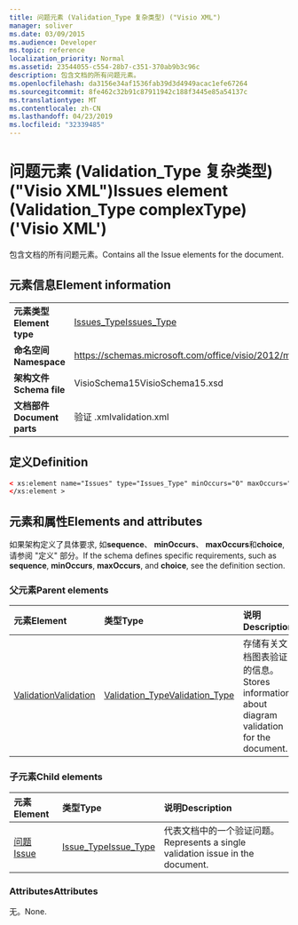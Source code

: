```yaml
---
title: 问题元素 (Validation_Type 复杂类型) ("Visio XML")
manager: soliver
ms.date: 03/09/2015
ms.audience: Developer
ms.topic: reference
localization_priority: Normal
ms.assetid: 23544055-c554-28b7-c351-370ab9b3c96c
description: 包含文档的所有问题元素。
ms.openlocfilehash: da3156e34af1536fab39d3d4949acac1efe67264
ms.sourcegitcommit: 8fe462c32b91c87911942c188f3445e85a54137c
ms.translationtype: MT
ms.contentlocale: zh-CN
ms.lasthandoff: 04/23/2019
ms.locfileid: "32339485"
---
```

# <a name="issues-element-validationtype-complextype-visio-xml"></a><span data-ttu-id="b6265-103">问题元素 (Validation_Type 复杂类型) ("Visio XML")</span><span class="sxs-lookup"><span data-stu-id="b6265-103">Issues element (Validation_Type complexType) ('Visio XML')</span></span>

<span data-ttu-id="b6265-104">包含文档的所有问题元素。</span><span class="sxs-lookup"><span data-stu-id="b6265-104">Contains all the Issue elements for the document.</span></span>
  
## <a name="element-information"></a><span data-ttu-id="b6265-105">元素信息</span><span class="sxs-lookup"><span data-stu-id="b6265-105">Element information</span></span>

|||
|:-----|:-----|
|<span data-ttu-id="b6265-106">**元素类型**</span><span class="sxs-lookup"><span data-stu-id="b6265-106">**Element type**</span></span> <br/> |[<span data-ttu-id="b6265-107">Issues_Type</span><span class="sxs-lookup"><span data-stu-id="b6265-107">Issues_Type</span></span>](issues_type-complextypevisio-xml.md) <br/> |
|<span data-ttu-id="b6265-108">**命名空间**</span><span class="sxs-lookup"><span data-stu-id="b6265-108">**Namespace**</span></span> <br/> |https://schemas.microsoft.com/office/visio/2012/main  <br/> |
|<span data-ttu-id="b6265-109">**架构文件**</span><span class="sxs-lookup"><span data-stu-id="b6265-109">**Schema file**</span></span> <br/> |<span data-ttu-id="b6265-110">VisioSchema15</span><span class="sxs-lookup"><span data-stu-id="b6265-110">VisioSchema15.xsd</span></span>  <br/> |
|<span data-ttu-id="b6265-111">**文档部件**</span><span class="sxs-lookup"><span data-stu-id="b6265-111">**Document parts**</span></span> <br/> |<span data-ttu-id="b6265-112">验证 .xml</span><span class="sxs-lookup"><span data-stu-id="b6265-112">validation.xml</span></span>  <br/> |
   
## <a name="definition"></a><span data-ttu-id="b6265-113">定义</span><span class="sxs-lookup"><span data-stu-id="b6265-113">Definition</span></span>

```XML
< xs:element name="Issues" type="Issues_Type" minOccurs="0" maxOccurs="1" >
</xs:element >
```

## <a name="elements-and-attributes"></a><span data-ttu-id="b6265-114">元素和属性</span><span class="sxs-lookup"><span data-stu-id="b6265-114">Elements and attributes</span></span>

<span data-ttu-id="b6265-115">如果架构定义了具体要求, 如**sequence**、 **minOccurs**、 **maxOccurs**和**choice**, 请参阅 "定义" 部分。</span><span class="sxs-lookup"><span data-stu-id="b6265-115">If the schema defines specific requirements, such as **sequence**, **minOccurs**, **maxOccurs**, and **choice**, see the definition section.</span></span> 
  
### <a name="parent-elements"></a><span data-ttu-id="b6265-116">父元素</span><span class="sxs-lookup"><span data-stu-id="b6265-116">Parent elements</span></span>

|<span data-ttu-id="b6265-117">**元素**</span><span class="sxs-lookup"><span data-stu-id="b6265-117">**Element**</span></span>|<span data-ttu-id="b6265-118">**类型**</span><span class="sxs-lookup"><span data-stu-id="b6265-118">**Type**</span></span>|<span data-ttu-id="b6265-119">**说明**</span><span class="sxs-lookup"><span data-stu-id="b6265-119">**Description**</span></span>|
|:-----|:-----|:-----|
|[<span data-ttu-id="b6265-120">Validation</span><span class="sxs-lookup"><span data-stu-id="b6265-120">Validation</span></span>](validation-elementvisio-xml.md) <br/> |[<span data-ttu-id="b6265-121">Validation_Type</span><span class="sxs-lookup"><span data-stu-id="b6265-121">Validation_Type</span></span>](validation_type-complextypevisio-xml.md) <br/> |<span data-ttu-id="b6265-122">存储有关文档图表验证的信息。</span><span class="sxs-lookup"><span data-stu-id="b6265-122">Stores information about diagram validation for the document.</span></span>  <br/> |
   
### <a name="child-elements"></a><span data-ttu-id="b6265-123">子元素</span><span class="sxs-lookup"><span data-stu-id="b6265-123">Child elements</span></span>

|<span data-ttu-id="b6265-124">**元素**</span><span class="sxs-lookup"><span data-stu-id="b6265-124">**Element**</span></span>|<span data-ttu-id="b6265-125">**类型**</span><span class="sxs-lookup"><span data-stu-id="b6265-125">**Type**</span></span>|<span data-ttu-id="b6265-126">**说明**</span><span class="sxs-lookup"><span data-stu-id="b6265-126">**Description**</span></span>|
|:-----|:-----|:-----|
|[<span data-ttu-id="b6265-127">问题</span><span class="sxs-lookup"><span data-stu-id="b6265-127">Issue</span></span>](issue-element-issues_type-complextypevisio-xml.md) <br/> |[<span data-ttu-id="b6265-128">Issue_Type</span><span class="sxs-lookup"><span data-stu-id="b6265-128">Issue_Type</span></span>](issue_type-complextypevisio-xml.md) <br/> |<span data-ttu-id="b6265-129">代表文档中的一个验证问题。</span><span class="sxs-lookup"><span data-stu-id="b6265-129">Represents a single validation issue in the document.</span></span>  <br/> |
   
### <a name="attributes"></a><span data-ttu-id="b6265-130">Attributes</span><span class="sxs-lookup"><span data-stu-id="b6265-130">Attributes</span></span>

<span data-ttu-id="b6265-131">无。</span><span class="sxs-lookup"><span data-stu-id="b6265-131">None.</span></span>
  

